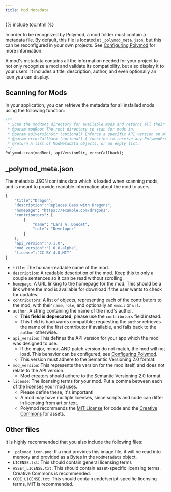 ```yaml
---
title: Mod Metadata
---
```

{% include toc.html %}

In order to be recognized by Polymod, a mod folder must contain a metadata file. By default, this file is located at `_polymod_meta.json`, but this can be reconfigured in your own projects. See [Configuring Polymod](./configuring-polymod) for more information.

A mod's metadata contains all the information needed for your project to not only recognize a mod and validate its compatibility, but also display it to your users. It includes a title, description, author, and even optionally an icon you can display.

## Scanning for Mods

In your application, you can retrieve the metadata for all installed mods using the following function:

```haxe
/**
 * Scan the modRoot directory for available mods and returns all their respective metadata entries.
 * @param modRoot The root directory to scan for mods in.
 * @param apiVersionStr (optional) Enforce a specific API version on mods.
 * @param errorCallback (optional) A function to receive any PolymodErrors that occur.
 * @return A list of ModMetadata objects, or an empty list.
 */
Polymod.scan(modRoot, apiVersionStr, errorCallback);
```

## _polymod_meta.json

The metadata JSON contains data which is loaded when scanning mods, and is meant to provide readable information about the mod to users.

```haxe
{
	"title":"Dragon",
	"description":"Replaces Bees with Dragons",
    "homepage": "https://example.com/dragons",
	"contributors": [
		{
			"name": "Lars A. Doucet",
			"role": "Developer"
		}
	],
	"api_version":"0.1.0",
	"mod_version":"1.0.0-alpha",
	"license":"CC BY 4.0,MIT"
}
```

- `title`: The human-readable name of the mod.
- `description`: A readable description of the mod. Keep this to only a couple sentences so it can be read without scrolling.
- `homepage`: A URL linking to the homepage for the mod. This should be a link where the mod is available for download if the user wants to check for updates.
- `contributors`: A list of objects, representing each of the contributors to the mod, with their `name`, `role`, and optionally an `email` or `url`.
- `author`: A string containing the name of the mod's author.
    - **This field is deprecated**, please use the `contributors` field instead.
    - This field is backwards compatible; requesting the `author` retrieves the name of the first contributor if available, and falls back to the `author` otherwise.
- `api_version`: This defines the API version for your app which the mod was designed to use.
    - If the major, minor, AND patch version do not match, the mod will not load. This behavior can be configured; see [Configuring Polymod](./configuring-polymod/).
    - This version must adhere to the Semantic Versioning 2.0 format.
- `mod_version`: This represents the version for the mod itself, and does not relate to the API version.
    - Mod creators should adhere to the Semantic Versioning 2.0 format.
- `license`: The licensing terms for your mod. Put a comma between each of the licenses your mod uses.
    - Please define these, it's important!
    - A mod may have multiple licenses, since scripts and code can differ in licensing from art or text.
    - Polymod recommends the [MIT License](https://opensource.org/licenses/MIT) for code and the [Creative Commons](https://creativecommons.org/) for assets.

## Other files

It is highly recommended that you also include the following files:

- `_polymod_icon.png`: If a mod provides this image file, it will be read into memory and provided as a Bytes in the `ModMetadata` object.
- `LICENSE.txt`: This should contain general licensing terms
- `ASSET_LICENSE.txt`: This should contain asset-specific licensing terms. Creative Commons is recommended.
- `CODE_LICENSE.txt`: This should contain code/script-specific licensing terms, MIT is recommended.
